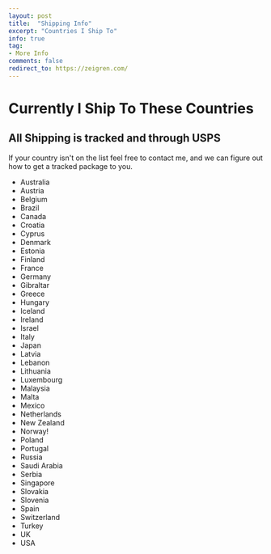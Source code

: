 ```yaml
---
layout: post
title:  "Shipping Info"
excerpt: "Countries I Ship To"
info: true
tag:
- More Info
comments: false
redirect_to: https://zeigren.com/
---
```


# Currently I Ship To These Countries
## All Shipping is tracked and through USPS

If your country isn't on the list feel free to contact me, and we can figure out how to get a tracked package to you.

* Australia
* Austria
* Belgium
* Brazil
* Canada
* Croatia
* Cyprus
* Denmark
* Estonia
* Finland
* France
* Germany
* Gibraltar
* Greece
* Hungary
* Iceland
* Ireland
* Israel
* Italy
* Japan
* Latvia
* Lebanon
* Lithuania
* Luxembourg
* Malaysia
* Malta
* Mexico
* Netherlands
* New Zealand
* Norway!
* Poland
* Portugal
* Russia
* Saudi Arabia
* Serbia
* Singapore
* Slovakia
* Slovenia
* Spain
* Switzerland
* Turkey
* UK
* USA
